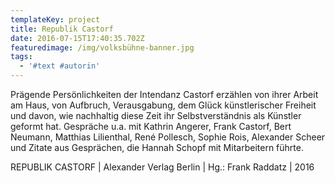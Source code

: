 ```yaml
---
templateKey: project
title: Republik Castorf
date: 2016-07-15T17:40:35.702Z
featuredimage: /img/volksbühne-banner.jpg
tags:
  - '#text #autorin'
---
```

Prägende Persönlichkeiten der Intendanz Castorf erzählen von ihrer Arbeit am Haus, von Aufbruch, Verausgabung, dem Glück künstlerischer Freiheit und davon, wie nachhaltig diese Zeit ihr Selbstverständnis als Künstler geformt hat. Gespräche u.a. mit Kathrin Angerer, Frank Castorf, Bert Neumann, Matthias Lilienthal, René Pollesch, Sophie Rois, Alexander Scheer und Zitate aus Gesprächen, die Hannah Schopf mit Mitarbeitern führte. 

REPUBLIK CASTORF | Alexander Verlag Berlin | Hg.: Frank Raddatz | 2016
